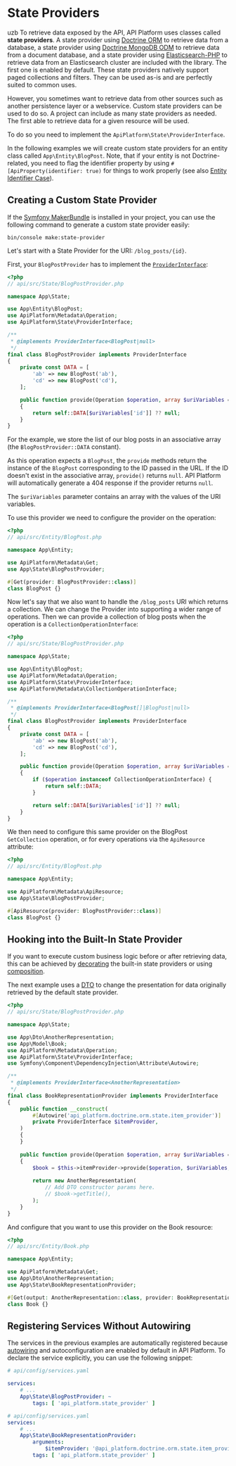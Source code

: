 # State Providers
uzb
To retrieve data exposed by the API, API Platform uses classes called **state providers**. A state provider using [Doctrine
ORM](https://www.doctrine-project.org/projects/orm.html) to retrieve data from a database, a state provider using
[Doctrine MongoDB ODM](https://www.doctrine-project.org/projects/mongodb-odm.html) to retrieve data from a document
database, and a state provider using [Elasticsearch-PHP](https://www.elastic.co/guide/en/elasticsearch/client/php-api/current/index.html)
to retrieve data from an Elasticsearch cluster are included with the library. The first one is enabled by default. These
state providers natively support paged collections and filters. They can be used as-is and are perfectly suited to common uses.

However, you sometimes want to retrieve data from other sources such as another persistence layer or a webservice.
Custom state providers can be used to do so. A project can include as many state providers as needed. The first able to
retrieve data for a given resource will be used.

To do so you need to implement the `ApiPlatform\State\ProviderInterface`.

In the following examples we will create custom state providers for an entity class called `App\Entity\BlogPost`.
Note, that if your entity is not Doctrine-related, you need to flag the identifier property by using
`#[ApiProperty(identifier: true)` for things to work properly (see also [Entity Identifier Case](serialization.md#entity-identifier-case)).

## Creating a Custom State Provider

If the [Symfony MakerBundle](https://symfony.com/doc/current/bundles/SymfonyMakerBundle) is installed in your project,
you can use the following command to generate a custom state provider easily:

```console
bin/console make:state-provider
```

Let's start with a State Provider for the URI: `/blog_posts/{id}`.

First, your `BlogPostProvider` has to implement the
[`ProviderInterface`](https://github.com/api-platform/core/blob/main/src/State/ProviderInterface.php):

```php
<?php
// api/src/State/BlogPostProvider.php

namespace App\State;

use App\Entity\BlogPost;
use ApiPlatform\Metadata\Operation;
use ApiPlatform\State\ProviderInterface;

/**
 * @implements ProviderInterface<BlogPost|null>
 */
final class BlogPostProvider implements ProviderInterface
{
    private const DATA = [
        'ab' => new BlogPost('ab'),
        'cd' => new BlogPost('cd'),
    ];

    public function provide(Operation $operation, array $uriVariables = [], array $context = []): BlogPost|null
    {
        return self::DATA[$uriVariables['id']] ?? null;
    }
}
```

For the example, we store the list of our blog posts in an associative array (the `BlogPostProvider::DATA` constant).

As this operation expects a `BlogPost`, the `provide` methods return the instance of the `BlogPost` corresponding to the ID passed in the URL. If the ID doesn't exist in the associative array, `provide()` returns `null`. API Platform will automatically generate a 404 response if the provider returns `null`.

The `$uriVariables` parameter contains an array with the values of the URI variables.

To use this provider we need to configure the provider on the operation:

```php
<?php
// api/src/Entity/BlogPost.php

namespace App\Entity;

use ApiPlatform\Metadata\Get;
use App\State\BlogPostProvider;

#[Get(provider: BlogPostProvider::class)]
class BlogPost {}
```

Now let's say that we also want to handle the `/blog_posts` URI which returns a collection. We can change the Provider into
supporting a wider range of operations. Then we can provide a collection of blog posts when the operation is a `CollectionOperationInterface`:

```php
<?php
// api/src/State/BlogPostProvider.php

namespace App\State;

use App\Entity\BlogPost;
use ApiPlatform\Metadata\Operation;
use ApiPlatform\State\ProviderInterface;
use ApiPlatform\Metadata\CollectionOperationInterface;

/**
 * @implements ProviderInterface<BlogPost[]|BlogPost|null>
 */
final class BlogPostProvider implements ProviderInterface
{
    private const DATA = [
        'ab' => new BlogPost('ab'),
        'cd' => new BlogPost('cd'),
    ];

    public function provide(Operation $operation, array $uriVariables = [], array $context = []): iterable|BlogPost|null
    {
        if ($operation instanceof CollectionOperationInterface) {
            return self::DATA;
        }

        return self::DATA[$uriVariables['id']] ?? null;
    }
}
```

We then need to configure this same provider on the BlogPost `GetCollection` operation, or for every operations via the `ApiResource` attribute:

```php
<?php
// api/src/Entity/BlogPost.php

namespace App\Entity;

use ApiPlatform\Metadata\ApiResource;
use App\State\BlogPostProvider;

#[ApiResource(provider: BlogPostProvider::class)]
class BlogPost {}
```

## Hooking into the Built-In State Provider

If you want to execute custom business logic before or after retrieving data, this can be achieved by [decorating](https://symfony.com/doc/current/service_container/service_decoration.html) the built-in state providers or using [composition](https://en.wikipedia.org/wiki/Object_composition).

The next example uses a [DTO](https://api-platform.com/docs/core/dto/#using-data-transfer-objects-dtos) to change the presentation for data originally retrieved by the default state provider.

```php
<?php
// api/src/State/BlogPostProvider.php

namespace App\State;

use App\Dto\AnotherRepresentation;
use App\Model\Book;
use ApiPlatform\Metadata\Operation;
use ApiPlatform\State\ProviderInterface;
use Symfony\Component\DependencyInjection\Attribute\Autowire;

/**
 * @implements ProviderInterface<AnotherRepresentation>
 */
final class BookRepresentationProvider implements ProviderInterface
{
    public function __construct(
        #[Autowire('api_platform.doctrine.orm.state.item_provider')]
        private ProviderInterface $itemProvider,
    )
    {
    }
    
    public function provide(Operation $operation, array $uriVariables = [], array $context = []): AnotherRepresentation
    {
        $book = $this->itemProvider->provide($operation, $uriVariables, $context);
        
        return new AnotherRepresentation(
            // Add DTO constructor params here.
            // $book->getTitle(),
        );
    }
}
```

And configure that you want to use this provider on the Book resource:

```php
<?php
// api/src/Entity/Book.php

namespace App\Entity;

use ApiPlatform\Metadata\Get;
use App\Dto\AnotherRepresentation;
use App\State\BookRepresentationProvider;

#[Get(output: AnotherRepresentation::class, provider: BookRepresentationProvider::class)]
class Book {}
```

## Registering Services Without Autowiring

The services in the previous examples are automatically registered because
[autowiring](https://symfony.com/doc/current/service_container/autowiring.html)
 and autoconfiguration are enabled by default in API Platform.
To declare the service explicitly, you can use the following snippet:

```yaml
# api/config/services.yaml

services:
    # ...
    App\State\BlogPostProvider: ~
        tags: [ 'api_platform.state_provider' ]

# api/config/services.yaml
services:
    # ...
    App\State\BookRepresentationProvider:
        arguments:
            $itemProvider: '@api_platform.doctrine.orm.state.item_provider'
        tags: [ 'api_platform.state_provider' ]
```
